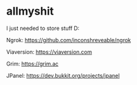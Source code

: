 # allmyshit
I just needed to store stuff D:

Ngrok:
https://github.com/inconshreveable/ngrok

Viaversion:
https://viaversion.com

Grim:
https://grim.ac

JPanel:
https://dev.bukkit.org/projects/jpanel
